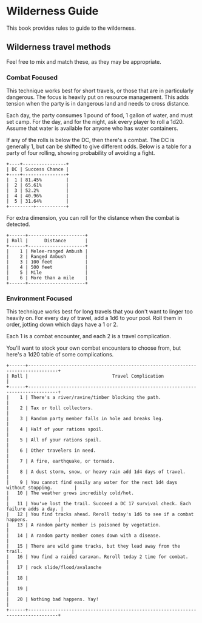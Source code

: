 # Wilderness Guide
This book provides rules to guide to the wilderness.


## Wilderness travel methods
Feel free to mix and match these, as they may be appropriate.

### Combat Focused
This technique works best for short travels, or those that are in particularly
dangerous. The focus is heavily put on resource management. This adds tension
when the party is in dangerous land and needs to cross distance.

Each day, the party consumes 1 pound of food, 1 gallon of water, and must set
camp. For the day, and for the night, ask every player to roll a 1d20. Assume
that water is available for anyone who has water containers.

If any of the rolls is below the DC, then there's a combat. The DC is generally
1, but can be shifted to give different odds. Below is a table for a party
of four rolling, showing probability of avoiding a fight.

```
+----+----------------+
| DC | Success Chance |
+----+----------------+
|  1 | 81.45%         |
|  2 | 65.61%         |
|  3 | 52.2%          |
|  4 | 40.96%         |
|  5 | 31.64%         |
+---------+-----------+
```

For extra dimension, you can roll for the distance when the combat is detected.

```
+------+---------------------+
| Roll |      Distance       |
+------+---------------------+
|    1 | Melee-ranged Ambush |
|    2 | Ranged Ambush       |
|    3 | 100 feet            |
|    4 | 500 feet            |
|    5 | Mile                |
|    6 | More than a mile    |
+------+---------------------+
```


### Environment Focused
This technique works best for long travels that you don't want to linger too
heavily on. For every day of travel, add a 1d6 to your pool.
Roll them in order, jotting down which days have a 1 or 2.


Each 1 is a combat encounter, and each 2 is a travel complication.

You'll want to stock your own combat encounters to choose from,
but here's a 1d20 table of some complications.

```
+------+---------------------------------------------------------------------------------+
| Roll |                               Travel Complication                               |
+------+---------------------------------------------------------------------------------+
|    1 | There's a river/ravine/timber blocking the path.                                |
|    2 | Tax or toll collectors.                                                         |
|    3 | Random party member falls in hole and breaks leg.                               |
|    4 | Half of your rations spoil.                                                     |
|    5 | All of your rations spoil.                                                      |
|    6 | Other travelers in need.                                                        |
|    7 | A fire, earthquake, or tornado.                                                 |
|    8 | A dust storm, snow, or heavy rain add 1d4 days of travel.                       |
|    9 | You cannot find easily any water for the next 1d4 days without stopping.        |
|   10 | The weather grows incredibly cold/hot.                                          |
|   11 | You've lost the trail. Succeed a DC 17 survival check. Each failure adds a day. |
|   12 | You find tracks ahead. Reroll today's 1d6 to see if a combat happens.           |
|   13 | A random party member is poisoned by vegetation.                                |
|   14 | A random party member comes down with a disease.                                |
|   15 | There are wild game tracks, but they lead away from the trail.                  |
|   16 | You find a raided caravan. Reroll today 2 time for combat.                      |
|   17 | rock slide/flood/avalanche                                                      |
|   18 |                                                                                 |
|   19 |                                                                                 |
|   20 | Nothing bad happens. Yay!                                                       |
+------+---------------------------------------------------------------------------------+
```